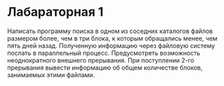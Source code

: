 # Лабараторная 1
Написать программу поиска в одном из соседних каталогов 
файлов размером более, чем в три блока, к которым обращались менее, чем 
пять дней назад. Полученную информацию через файловую систему послать в параллельный процесс. 
Предусмотреть возможность неоднократного внешнего прерывания. 
При поступлении 2-го прерывания вывести информацию об общем количестве блоков, занимаемых этими файлами.
